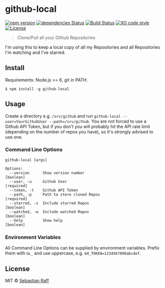 # github-local

[![npm version](https://badge.fury.io/js/github-local.svg)](http://badge.fury.io/js/github-local)
[![dependencies Status](https://david-dm.org/hobbyquaker/github-local/status.svg)](https://david-dm.org/hobbyquaker/github-local)
[![Build Status](https://travis-ci.org/hobbyquaker/github-local.svg?branch=master)](https://travis-ci.org/hobbyquaker/github-local)
[![XO code style](https://img.shields.io/badge/code_style-XO-5ed9c7.svg)](https://github.com/sindresorhus/xo)
[![License][mit-badge]][mit-url]

> Clone/Pull all your Github Repositories

I'm using this to keep a local copy of all my Repositories and all Repositories I'm watching and I've starred.

## Install

Requirements: Node.js >= 6, git in PATH.

`$ npm install -g github-local`


## Usage

Create a directory e.g. `/srv/github` and run `github-local --user=YourGithubUser --path=/srv/github`. You are not 
forced to use a Github API Token, but if you don't you will probably hit the API rate limit (depending on the number
of repos you have), so it's strongly advised to use one.


### Command Line Options

``` 
github-local [args]

Options:
  --version      Show version number                                   [boolean]
  --user, -u     Github User                                          [required]
  --token, -t    Github API Token
  --path, -p     Path to store cloned Repos                           [required]
  --starred, -s  Include starred Repos                                 [boolean]
  --watched, -w  Include watched Repos                                 [boolean]
  --help         Show help                                             [boolean]
```

### Environment Variables

All Command Line Options can be supplied by environment variables. Prefix them with `GL_` and use uppercase, e.g.
`GH_TOKEN=1234567890abcdef`.


## License

MIT © [Sebastian Raff](https://github.com/hobbyquaker)


[mit-badge]: https://img.shields.io/badge/License-MIT-blue.svg?style=flat
[mit-url]: LICENSE
